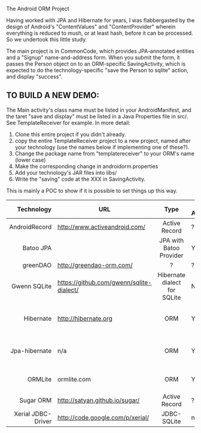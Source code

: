 The Android ORM Project

Having worked with JPA and Hibernate for years, I was flabbergasted by the design of Android's "ContentValues" and "ContentProvider" wherein everything is reduced to mush, or at least hash, before it can be processed. So we undertook this little study.

The main project is in CommonCode, which provides JPA-annotated entities and a
"Signup" name-and-address form. When you submit the form, it passes the Person
object on to an ORM-specific SavingActivity, which is expected to do the technology-specific
"save the Person to sqlite" action, and display "success". 

TO BUILD A NEW DEMO:
--------------------

The Main activity's class name must be listed in your AndroidManifest,
and the taret "save and display" must be listed in a Java Properties
file in src/. See TemplateReceiver for example. In more detail:

1) Clone this entire project if you didn't already.
2) copy the entire TemplateReceiver project to a new project, named after
   your technology (use the names below if implementing one of these?).
3) Change the package name from "templatereceiver" to your ORM's name (lower case)
3) Make the corresponding change in androidorm.properties
5) Add your technology's JAR files into libs/
6) Write the "saving" code at the XXX in SavingActivity.

This is mainly a POC to show if it is possible to set things up this way.

| Technology         | URL  | Type | JPA Annot? | Tech  | Notes
| ------------------:|------|:-------:|-------|------|-----|
| AndroidRecord      | http://www.activeandroid.com/ | Active Record | ?| |   |
| Batoo JPA          | | JPA with Batoo Provider | Y | HSQL database | ?|
| greenDAO           | http://greendao-orm.com/ | ? | ? | ?|
| Gwenn SQLite       | https://github.com/gwenn/sqlite-dialect/ | Hibernate dialect for SQLite | N/A |
| Hibernate          | http://hibernate.org | ORM | Y | with Gwenn SQLite-dialect | 
| Jpa-hibernate      | n/a | ORM | Y | JPA with Hibernate and Gwenn | 
| ORMLite            | ormlite.com | ORM | Y | Supports JDBC, Android | custom | 
| Sugar ORM          | http://satyan.github.io/sugar/ | Active Record | ? | 
| Xerial JDBC-Driver | http://code.google.com/p/xerial/ | JDBC-SQLite| n/a | n/a |
